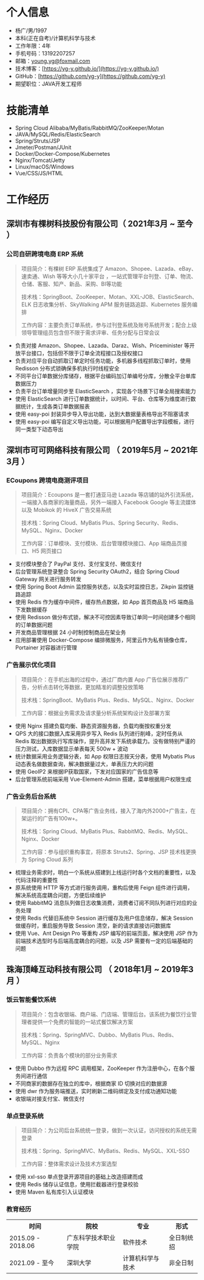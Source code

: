 # 个人信息

- 杨广/男/1997
- 本科(正在自考)/计算机科学与技术
- 工作年限：4年
- 手机号码：13192207257
- 邮箱：young.yg@foxmail.com
- 技术博客：[https://yg-y.github.io/](https://yg-y.github.io/)
- GitHub：[https://github.com/yg-y](https://github.com/yg-y)
- 期望职位：JAVA开发工程师

# 技能清单

- Spring Cloud Alibaba/MyBatis/RabbitMQ/ZooKeeper/Motan
- JAVA/MySQL/Redis/ElasticSearch
- Spring/Struts/JSP
- Jmeter/Postman/JUnit
- Docker/Docker-Compose/Kubernetes
- Nginx/Tomcat/Jetty
- Linux/macOS/Windows
- Vue/CSS/JS/HTML

# 工作经历

## 深圳市有棵树科技股份有限公司（ 2021年3月 ~ 至今 ）

### 公司自研跨境电商 ERP 系统

> 项目简介：有棵树 ERP 系统集成了 Amazon、Shopee、Lazada、eBay、速卖通、Wish 等等大小几十家平台
> ，一站式管理平台刊登、订单、物流、仓储、客服、知产、新品、采购、BI等功能
>
> 技术栈：SpringBoot、ZooKeeper、Motan、XXL-JOB、ElasticSearch、ELK 日志收集分析、SkyWalking APM 服务链路追踪、Kubernetes 服务编排
>
> 工作内容：主要负责订单系统，参与过刊登系统及账号系统开发；配合上级领导管理组员包含但不限于需求评审、任务分配与日常会议

- 负责对接 Amazon、Shopee、Lazada、Daraz、Wish、Priceminister 等开放平台接口，包括但不限于订单全流程接口及授权接口
- 负责对应平台自动抓取订单定时任务功能，多机器多线程抓取订单时，使用 Redisson 分布式锁确保多机执行时线程安全
- 不同平台订单数据分库储存，根据平台编码加订单编号分库，分散全平台单库数据压力
- 负责平台订单增量同步至 ElasticSearch ，实现各个场景下订单全局搜索能力
- 使用 ElasticSearch 进行订单数据统计，以时间、平台、仓库等为维度进行数据统计，生成各类订单数据报表
- 使用 easy-poi 封装异步导入导出功能，达到大数据量表格导出不阻塞请求
- 使用 easy-poi 编写自定义导出功能，可以根据用户配置导出字段模板，进行同一类型下动态导出

## 深圳市可可网络科技有限公司 （ 2019年5月 ~ 2021年3月 ）

### ECoupons 跨境电商测评项目

> 项目简介：Ecoupons 是一套打通亚马逊 Lazada 等店铺的站外引流系统，一端接入各商家的海量商品，另外一端接入 Facebook Google 等主流媒体以及 Mobikok 的 HiveX 广告交易系统
>
>技术栈：Spring Cloud、MyBatis Plus、Spring Security、Redis、MySQL、Nginx、Docker
>
>工作内容：订单模块、支付模块、后台管理模块接口、App 端商品页接口、H5 网页接口

- 支付模块整合了 PayPal 支付、支付宝支付、微信支付
- 后台管理系统登录整合 Spring Security OAuth2，结合 Spring Cloud Gateway 网关进行服务转发
- 使用 Spring Boot Admin 监控服务状态，以及实时监控日志，Zikpin 监控链路追踪
- 使用 Redis 作为缓存中间件，缓存热点数据，如 App 首页商品及 H5 端商品下发数据缓存
- 使用 Redisson 做分布式锁，解决不可控因素导致订单同一时间创建多个相同的订单数据问题
- 开发商品管理根据 24 小时制控制商品在架业务
- 应用部署使用 Docker-Compose 编排微服务，阿里云作为私有镜像仓库，Portainer 对容器进行管理

### 广告展示优化项目

> 项目简介：在手机出海的过程中，通过厂商内置 App 广告位展示推荐广告，分析点击转化等数据，更加精准的调整投放策略
>
>技术栈：SpringBoot、MyBatis Plus、Redis、MySQL、Nginx、Docker
>
>工作内容：根据业务需求及请求量分析系统架构设计及部署方案

- 使用 Nginx 搭建负载均衡、静态资源服务器，负载均衡按权重分发
- QPS 大的接口数据入库采用异步写入 Redis 队列进行削峰，定时任务从 Redis 取出数据执行写库操作，提升高并发下系统承载力。没有做特别严谨的压力测试，入库数据显示单表每天 500w + 波动
- 统计数据采用业务逻辑分表，如 App 权限日志按天分表，使用 Mybatis Plus 动态表名做数据查询，解决数据量过大，单表压力大的问题
- 使用 GeoIP2 来根据IP获取国家，下发对应国家的广告信息等
- 后台管理系统前端采用 Vue-Element-Admin 搭建，菜单根据用户权限生成

### 广告业务后台系统

> 项目简介：拥有CPI、CPA等广告业务线，接入了海内外2000+广告主，在架运行的广告有100w+。
>
>技术栈：Spring Cloud、MyBatis Plus、RabbitMQ、Redis、MySQL、Nginx、Docker
>
>工作内容：参与组织重构事宜，将原本 Struts2、Spring、JSP 技术栈更换为 Spring Cloud 系列

- 梳理业务需求时，明白一个系统从搭建到上线运行时各个文档的重要性，以及代码注释的重要性
- 原系统使用 HTTP 等方式进行服务调用，重构后使用 Feign 组件进行调用，解决系统高度耦合问题，方便后续维护
- 使用 RabbitMQ 消息队列做日志收集消费，消费者订阅不同队列进行对应的业务处理
- 使用 Redis 代替旧系统中 Session 进行缓存及用户信息储存，解决 Session 做缓存时，重启服务导致 Session 清空，新的请求直接访问数据库
- 使用 Vue、Ant Design Pro 等重构 JSP 编写的前端页面，解决使用 JSP 作为前端技术选型时与后端高度耦合的问题，以及 JSP 需要有一定的后端基础的问题

## 珠海顶峰互动科技有限公司 （ 2018年1月 ~ 2019年3月 ）

### 饭云智能餐饮系统

> 项目简介：包含收银端、商户端、门店端、管理后台。该系统为餐饮行业管理者提供一个免费的智能的一站式餐饮解决方案
>
>技术栈：Spring、SpringMVC、Dubbo、MyBatis Plus、Redis、MySQL、Nginx
>
>工作内容：负责各个模块的部分业务需求

- 使用 Dubbo 作为远程 RPC 调用框架，ZooKeeper 作为注册中心，在各个服务间进行通信
- 不同商家的数据存在独立的库中，根据商家 ID 切换对应的数据源
- 使用 dwr 作为服务端推送，实时刷新二维码绑定及支付成功通知功能
- 收银端对接支付宝、微信支付

### 单点登录系统

> 项目简介：为公司后台系统统一登录，做到一次认证，访问授权的系统无需登录
>
>技术栈：Spring、SpringMVC、MyBatis、Redis、MySQL、XXL-SSO
>
>工作内容：整体需求设计及技术方案选型

- 使用 xxl-sso 单点登录开源项目的基础上改造搭建而成
- 使用 Redis 储存认证信息，使用拦截器进行登录校验
- 使用 Maven 私有库引入认证模块

### 教育经历

<table>
     <tr>
       <th>时间</th>
       <th>院校</th>
       <th>专业</th>
       <th>形式</th>
     </tr>
     <tr>
       <td>2015.09 - 2018.06</td>
       <td>广东科学技术职业学院</td>
       <td>软件技术</td>
       <td>全日制统招</td>
     </tr>
     <tr>
       <td>2021.09 - 至今</td>
       <td>深圳大学</td>
       <td>计算机科学与技术</td>
       <td>非全日制</td>
     </tr>
   </table>

